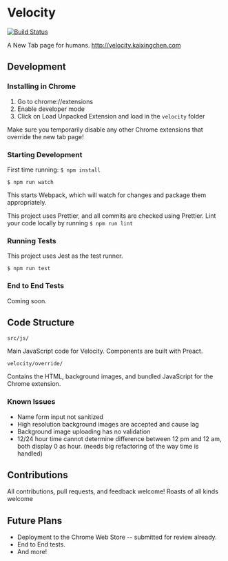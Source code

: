 # Velocity
[![Build Status](https://travis-ci.com/kx-chen/velocity.svg?token=shUduPKcLXQRPp5hZihq&branch=master)](https://travis-ci.com/kx-chen/velocity)

A New Tab page for humans. http://velocity.kaixingchen.com

## Development

### Installing in Chrome
1. Go to chrome://extensions
2. Enable developer mode
3. Click on Load Unpacked Extension and load in the `velocity` folder

Make sure you temporarily disable any other Chrome extensions that override the new tab page!

### Starting Development
First time running: 
```$ npm install```

```$ npm run watch```

This starts Webpack, which will watch for changes and package them appropriately.

This project uses Prettier, and all commits are checked using Prettier. Lint your code locally by running ```$ npm run lint```

### Running Tests
This project uses Jest as the test runner.

```$ npm run test```

### End to End Tests

Coming soon.

## Code Structure

`src/js/`

Main JavaScript code for Velocity. Components are built with Preact.

`velocity/override/`

Contains the HTML, background images, and bundled JavaScript for the Chrome extension. 


### Known Issues
* Name form input not sanitized
* High resolution background images are accepted and cause lag
* Background image uploading has no validation
* 12/24 hour time cannot determine difference between 12 pm and 12 am, both display 0 as hour. 
(needs big refactoring of the way time is handled)


## Contributions

All contributions, pull requests, and feedback welcome! Roasts of all kinds welcome

## Future Plans
* Deployment to the Chrome Web Store -- submitted for review already.
* End to End tests.
* And more!
